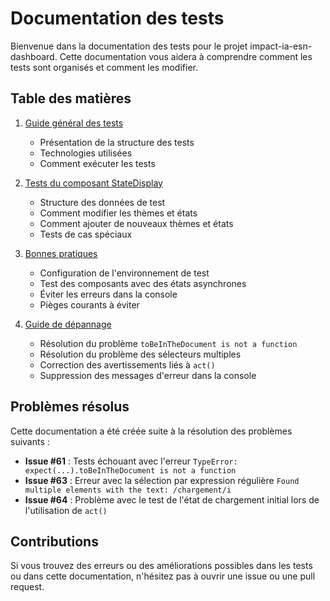 # Documentation des tests

Bienvenue dans la documentation des tests pour le projet impact-ia-esn-dashboard. Cette documentation vous aidera à comprendre comment les tests sont organisés et comment les modifier.

## Table des matières

1. [Guide général des tests](./README.md)
   * Présentation de la structure des tests
   * Technologies utilisées
   * Comment exécuter les tests

2. [Tests du composant StateDisplay](./StateDisplay.md)
   * Structure des données de test
   * Comment modifier les thèmes et états
   * Comment ajouter de nouveaux thèmes et états
   * Tests de cas spéciaux

3. [Bonnes pratiques](./BestPractices.md)
   * Configuration de l'environnement de test
   * Test des composants avec des états asynchrones
   * Éviter les erreurs dans la console
   * Pièges courants à éviter

4. [Guide de dépannage](./TroubleShooting.md)
   * Résolution du problème `toBeInTheDocument is not a function`
   * Résolution du problème des sélecteurs multiples
   * Correction des avertissements liés à `act()`
   * Suppression des messages d'erreur dans la console

## Problèmes résolus

Cette documentation a été créée suite à la résolution des problèmes suivants :

- **Issue #61** : Tests échouant avec l'erreur `TypeError: expect(...).toBeInTheDocument is not a function`
- **Issue #63** : Erreur avec la sélection par expression régulière `Found multiple elements with the text: /chargement/i`
- **Issue #64** : Problème avec le test de l'état de chargement initial lors de l'utilisation de `act()`

## Contributions

Si vous trouvez des erreurs ou des améliorations possibles dans les tests ou dans cette documentation, n'hésitez pas à ouvrir une issue ou une pull request.